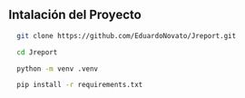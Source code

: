 ## Intalación del Proyecto

```bash
  git clone https://github.com/EduardoNovato/Jreport.git

  cd Jreport

  python -m venv .venv

  pip install -r requirements.txt
```
